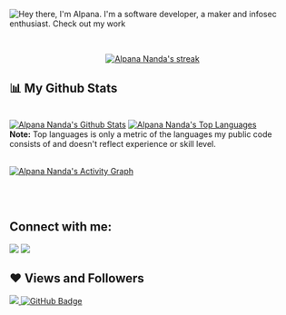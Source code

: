 ![Hey there, I'm Alpana. I'm a software developer, a maker and infosec enthusiast. Check out my work](https://github.com/CyrisXD/CyrisXD/raw/master/bio.gif)

<!--



<h1 align="center">Hi <img src="https://raw.githubusercontent.com/MartinHeinz/MartinHeinz/master/wave.gif" width="30px"> I'm Alpana</h1>
<h3 align="center">I'm a passionate Developer from India.</h3>


## 🙋‍♂️ About Me

- 🌱 I’m currently learning **Backend**

- 👯 I’m looking to collaborate on **OpenSource Projects**

- 👨‍💻 All of my projects are available at **[My Portfolio](https://alpana02.github.io/portfolio.github.io/)**

- 📫 How to reach me **alpana.nanda12@gmail.com**


## 🚀 Languages and Tools:

<p align="left"> 
    <a href="https://reactjs.org/" target="_blank"> <img src="https://img.icons8.com/color/48/000000/react-native.png"/> </a>
    <a href="https://developer.mozilla.org/en-US/docs/Web/JavaScript" target="_blank"> <img src="https://img.icons8.com/color/48/000000/javascript.png"/> </a> 
    <a href="https://www.w3.org/html/" target="_blank"> <img src="https://img.icons8.com/color/48/000000/html-5.png"/> </a> 
    <a href="https://www.w3.org/html/" target="_blank"> <img src="https://img.icons8.com/color/48/000000/css3.png"/> </a> 
    <a href="https://getbootstrap.com" target="_blank"> <img src="https://img.icons8.com/color/48/000000/bootstrap.png"/> </a> 
    <a href="https://www.python.org" target="_blank"> <img src="https://img.icons8.com/color/48/000000/python.png"/> </a> 
    <a style="padding-right:8px;" href="https://nodejs.org" target="_blank"> <img src="https://img.icons8.com/color/48/000000/nodejs.png"/> </a> 
    <a style="padding-right:8px;" href="https://www.mysql.com/" target="_blank"> <img src="https://img.icons8.com/fluent/50/000000/mysql-logo.png"/> </a>
    <a href="https://www.mongodb.com/" target="_blank"> <img src="https://raw.githubusercontent.com/devicons/devicon/master/icons/mongodb/mongodb-original-wordmark.svg" alt="mongodb" width="48" height="48"/> </a> 
    <a href="https://firebase.google.com/" target="_blank"> <img src="https://img.icons8.com/color/48/000000/firebase.png"/> </a> 
    <a href="https://git.com/" target="_blank"> <img src="https://img.icons8.com/ios-filled/50/000000/github.png"/> </a> 
    <a href="https://redux.js.org" target="_blank"> <img src="https://img.icons8.com/color/48/000000/redux.png"/> </a>
    <a href="https://redux.js.org" target="_blank"> <img src="https://img.icons8.com/color/48/000000/c-plus-plus-logo.png"/> </a>
    <a href="https://expressjs.com" target="_blank"> <img src="https://raw.githubusercontent.com/devicons/devicon/master/icons/express/express-original-wordmark.svg" alt="express" width="40" height="40"/> </a>
</p>

<!-- [![React Badge](https://img.shields.io/badge/-React-61DBFB?style=for-the-badge&labelColor=black&logo=react&logoColor=61DBFB)](#)  [![Javascript Badge](https://img.shields.io/badge/-Javascript-F0DB4F?style=for-the-badge&labelColor=black&logo=javascript&logoColor=F0DB4F)](#) [![Typescript Badge](https://img.shields.io/badge/-Typescript-007acc?style=for-the-badge&labelColor=black&logo=typescript&logoColor=007acc)](#) [![Nodejs Badge](https://img.shields.io/badge/-Nodejs-3C873A?style=for-the-badge&labelColor=black&logo=node.js&logoColor=3C873A)](#) [![GraphQL Badge](https://img.shields.io/badge/-GraphQl-e535ab?style=for-the-badge&labelColor=black&logo=node.js&logoColor=e535ab)](#) -->
<br/>

<p align="center">
    <a href="https://github.com/alpana02/github-readme-streak-stats">
        <img title="🔥 Get streak stats for your profile at git.io/streak-stats" alt="Alpana Nanda's streak" src="https://github-readme-streak-stats.herokuapp.com/?user=alpana02&theme=black-ice&hide_border=true&stroke=0000&background=060A0CD0"/>
    </a>
</p>

## 📊 My Github Stats

  <br/>
    <a href="https://github.com/alpana02/github-readme-stats"><img alt="Alpana Nanda's Github Stats" src="https://github-readme-stats.vercel.app/api?username=alpana02&show_icons=true&count_private=true&theme=react&hide_border=true&bg_color=0D1117" /></a>
  <a href="https://github.com/alpana02/github-readme-stats"><img alt="Alpana Nanda's Top Languages" src="https://github-readme-stats.vercel.app/api/top-langs/?username=alpana02&langs_count=8&count_private=true&layout=compact&theme=react&hide_border=true&bg_color=0D1117" /></a>
  <br/>
  <b>Note:</b> Top languages is only a metric of the languages my public code consists of and doesn't reflect experience or skill level.


<br/>
<br/>

<a href="https://github.com/alpana02/github-readme-activity-graph"><img alt="Alpana Nanda's Activity Graph" src="https://activity-graph.herokuapp.com/graph?username=alpana02&bg_color=0D1117&color=5BCDEC&line=5BCDEC&point=FFFFFF&hide_border=true" /></a>

<br/>
<br/>

## Connect with me:
<p align="left">

<a href = "https://www.linkedin.com/in/alpana-nanda-508342192/"><img src="https://img.icons8.com/fluent/48/000000/linkedin.png"/></a>
<a href = "https://www.instagram.com/_.dracarys.x_/"><img src="https://img.icons8.com/fluent/48/000000/instagram-new.png"/></a>


</p>

## ❤ Views and Followers
<a href="https://github.com/alpana02/github-profile-views-counter">
    <img src="https://komarev.com/ghpvc/?username=alpana02">
</a>
<a href="https://github.com/alpana02?tab=followers"><img src="https://img.shields.io/github/followers/alpana02?label=Followers&style=social" alt="GitHub Badge"></a>
